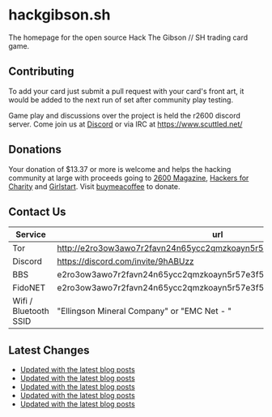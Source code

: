 # hackgibson.sh
The homepage for the open source Hack The Gibson // SH trading card game.


## Contributing

To add your card just submit a pull request with your card's front art, it would be added to the next run of set after community play testing.

Game play and discussions over the project is held the r2600 discord server. Come join us at [Discord](https://discord.com/invite/9hABUzz) or via IRC at https://www.scuttled.net/


## Donations

Your donation of $13.37 or more is welcome and helps the hacking community at large with proceeds going to [2600 Magazine](https://2600.com/), [Hackers for Charity](https://hackersforcharity.org) and [Girlstart](https://girlstart.org).  Visit [buymeacoffee](https://www.buymeacoffee.com/hackgibson.sh) to donate.


## Contact Us

Service | url
-|-
Tor | http://e2ro3ow3awo7r2favn24n65ycc2qmzkoayn5r57e3f56nvjwdcgg32ad.onion
Discord | https://discord.com/invite/9hABUzz
BBS | e2ro3ow3awo7r2favn24n65ycc2qmzkoayn5r57e3f56nvjwdcgg32ad.onion:23
FidoNET | e2ro3ow3awo7r2favn24n65ycc2qmzkoayn5r57e3f56nvjwdcgg32ad.onion:24554
Wifi / Bluetooth SSID | "Ellingson Mineral Company" or "EMC Net - <fidonet address>"

## Latest Changes
<!-- BLOG-POST-LIST:START -->
- [Updated with the latest blog posts](https://github.com/DFW2600/hackgibson.sh/commit/3b28d2a20aff17c324fb6eaebd5a00e235edee3e)
- [Updated with the latest blog posts](https://github.com/DFW2600/hackgibson.sh/commit/bc79848da3b244749fff004dd0c0a2b0adbb8d2f)
- [Updated with the latest blog posts](https://github.com/DFW2600/hackgibson.sh/commit/8eb129c0295928aaba150f4f79f471c215693442)
- [Updated with the latest blog posts](https://github.com/DFW2600/hackgibson.sh/commit/b5c3f0c0cf508e82bae2bd7f92f8504d7fbe597b)
- [Updated with the latest blog posts](https://github.com/DFW2600/hackgibson.sh/commit/5a4e8a032cb28fe8ec365aa8d4fc891963396478)
<!-- BLOG-POST-LIST:END -->
